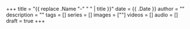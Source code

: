 +++
title = "{{ replace .Name "-" " " | title }}"
date = {{ .Date }}
author = ""
description = ""
tags = []
series = []
images = [""]
videos = []
audio = []
draft = true
+++
